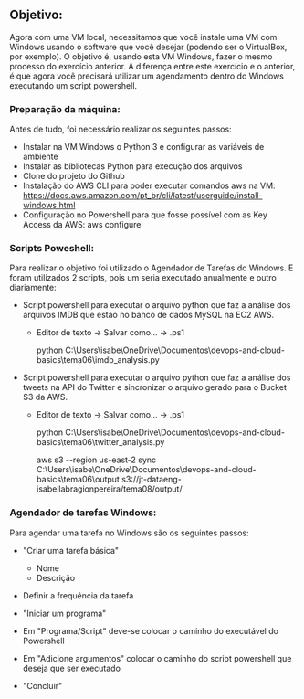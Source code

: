 ## Objetivo: 
Agora com uma VM local, necessitamos que você instale uma VM com Windows usando o software que você
desejar (podendo ser o VirtualBox, por exemplo). O objetivo é, usando esta VM Windows, fazer o mesmo processo do
exercício anterior. A diferença entre este exercício e o anterior, é que agora você precisará utilizar um agendamento
dentro do Windows executando um script powershell.

### Preparação da máquina:
Antes de tudo, foi necessário realizar os seguintes passos:

- Instalar na VM Windows o Python 3 e configurar as variáveis de ambiente
- Instalar as bibliotecas Python para execução dos arquivos 
- Clone do projeto do Github
- Instalação do AWS CLI para poder executar comandos aws na VM:
	https://docs.aws.amazon.com/pt_br/cli/latest/userguide/install-windows.html
- Configuração no Powershell para que fosse possível com as Key Access da AWS:
		aws configure 

### Scripts Poweshell:
Para realizar o objetivo foi utilizado o Agendador de Tarefas do Windows. E foram utilizados 2 scripts, pois um seria executado anualmente e outro diariamente:

- Script powershell para executar o arquivo python que faz a análise dos arquivos IMDB que estão no banco de dados MySQL na EC2 AWS.
	- Editor de texto -> Salvar como... -> .ps1

		python C:\Users\isabe\OneDrive\Documentos\devops-and-cloud-basics\tema06\imdb_analysis.py

- Script powershell para executar o arquivo python que faz a análise dos tweets na API do Twitter e sincronizar o arquivo gerado para o Bucket S3 da AWS.
	- Editor de texto -> Salvar como... -> .ps1

		python C:\Users\isabe\OneDrive\Documentos\devops-and-cloud-basics\tema06\twitter_analysis.py

		aws s3 --region us-east-2 sync C:\Users\isabe\OneDrive\Documentos\devops-and-cloud-basics\tema06\output s3://jt-dataeng-isabellabragionpereira/tema08/output/
		

### Agendador de tarefas Windows:
Para agendar uma tarefa no Windows são os seguintes passos:

- "Criar uma tarefa básica"
	- Nome
	- Descrição
	
- Definir a frequência da tarefa

- "Iniciar um programa"

- Em "Programa/Script" deve-se colocar o caminho do executável do Powershell

- Em "Adicione argumentos" colocar o caminho do script powershell que deseja que ser executado

- "Concluir"

